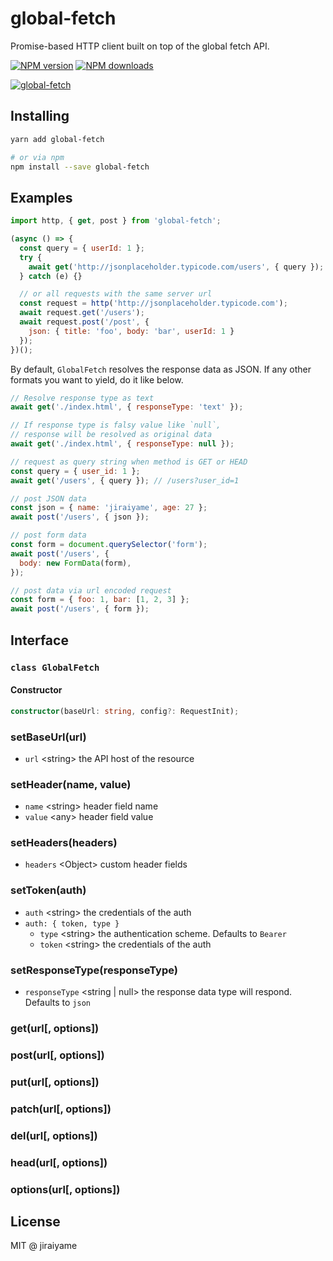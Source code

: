 # global-fetch

Promise-based HTTP client built on top of the global fetch API.

[![NPM version][npm-image]][npm-url]
[![NPM downloads][downloads-image]][npm-url]

[![global-fetch](https://nodei.co/npm/global-fetch.png)](https://www.npmjs.com/package/global-fetch)

[npm-url]: https://www.npmjs.com/package/global-fetch
[npm-image]: https://img.shields.io/npm/v/global-fetch.svg
[downloads-image]: https://img.shields.io/npm/dm/global-fetch.svg

## Installing

```sh
yarn add global-fetch

# or via npm
npm install --save global-fetch
```

## Examples

```js
import http, { get, post } from 'global-fetch';

(async () => {
  const query = { userId: 1 };
  try {
    await get('http://jsonplaceholder.typicode.com/users', { query });
  } catch (e) {}

  // or all requests with the same server url
  const request = http('http://jsonplaceholder.typicode.com');
  await request.get('/users');
  await request.post('/post', {
    json: { title: 'foo', body: 'bar', userId: 1 }
  });
})();
```

By default, `GlobalFetch` resolves the response data as JSON. If any other formats you want to yield, do it like below.

```js
// Resolve response type as text
await get('./index.html', { responseType: 'text' });

// If response type is falsy value like `null`,
// response will be resolved as original data
await get('./index.html', { responseType: null });
```

```js
// request as query string when method is GET or HEAD
const query = { user_id: 1 };
await get('/users', { query }); // /users?user_id=1

// post JSON data
const json = { name: 'jiraiyame', age: 27 };
await post('/users', { json });

// post form data
const form = document.querySelector('form');
await post('/users', {
  body: new FormData(form),
});

// post data via url encoded request
const form = { foo: 1, bar: [1, 2, 3] };
await post('/users', { form });
```

## Interface

### `class GlobalFetch`

#### Constructor

```ts
constructor(baseUrl: string, config?: RequestInit);
```

### setBaseUrl(url)
- `url` &lt;string&gt; the API host of the resource

### setHeader(name, value)
- `name` &lt;string&gt; header field name
- `value` &lt;any&gt; header field value

### setHeaders(headers)
- `headers` &lt;Object&gt; custom header fields

### setToken(auth)
- `auth` &lt;string&gt; the credentials of the auth
- `auth: { token, type }`
  - `type` &lt;string&gt; the authentication scheme. Defaults to `Bearer`
  - `token` &lt;string&gt; the credentials of the auth

### setResponseType(responseType)
- `responseType` &lt;string | null&gt; the response data type will respond. Defaults to `json`

### get(url[, options])

### post(url[, options])

### put(url[, options])

### patch(url[, options])

### del(url[, options])

### head(url[, options])

### options(url[, options])

## License

MIT @ jiraiyame
